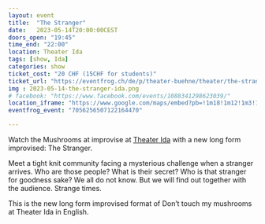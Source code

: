 ```yaml
---
layout: event
title:  "The Stranger"
date:   2023-05-14T20:00:00CEST
doors_open: "19:45"
time_end: "22:00"
location: Theater Ida
tags: [show, Ida]
categories: show
ticket_cost: "20 CHF (15CHF for students)"
ticket_url: "https://eventfrog.ch/de/p/theater-buehne/theater/the-stranger-by-don-t-touch-my-mushrooms-7056256507122164470.html"
img : 2023-05-14-the-stranger-ida.png
# facebook: "https://www.facebook.com/events/1088341298623039/"
location_iframe: "https://www.google.com/maps/embed?pb=!1m18!1m12!1m3!1d2700.9756943550155!2d8.494274716258431!3d47.39290711070734!2m3!1f0!2f0!3f0!3m2!1i1024!2i768!4f13.1!3m3!1m2!1s0x47900bc30739068d%3A0x8e14214a7c3f08b6!2sTheater%20Ida!5e0!3m2!1sen!2sus!4v1634481986898!5m2!1sen!2sus"
eventfrog_event: "7056256507122164470"

---
```

Watch the Mushrooms at improvise at [Theater Ida](https://www.theaterida.ch/) with a new long form improvised: The Stranger.

<!--more-->

Meet a tight knit community facing a mysterious challenge when a stranger arrives. Who are those people? What is their secret? Who is that stranger for goodness sake? We all do not know. But we will find out together with the audience. Strange times.

This is the new long form improvised format of Don’t touch my mushrooms at Theater Ida in English. 
